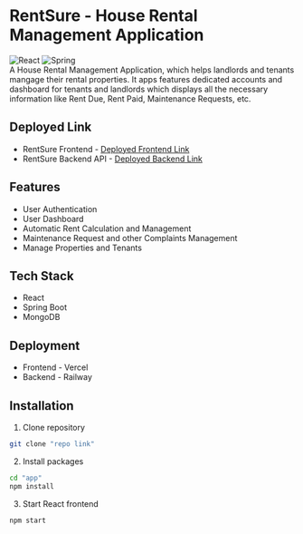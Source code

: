 # RentSure - House Rental Management Application

![React](https://img.shields.io/badge/react-%2320232a.svg?style=for-the-badge&logo=react&logoColor=%2361DAFB)
![Spring](https://img.shields.io/badge/spring-%236DB33F.svg?style=for-the-badge&logo=spring&logoColor=white)
<br />
A House Rental Management Application, which helps landlords and tenants mangage their rental properties. It apps features dedicated accounts and dashboard for tenants and landlords which displays all the necessary information like Rent Due, Rent Paid, Maintenance Requests, etc.

## Deployed Link

-   RentSure Frontend - [Deployed Frontend Link](https://rent-sure.vercel.app/)
-   RentSure Backend API - [Deployed Backend Link](https://houserentalapi-production.up.railway.app/)

## Features

-   User Authentication
-   User Dashboard
-   Automatic Rent Calculation and Management
-   Maintenance Request and other Complaints Management
-   Manage Properties and Tenants

## Tech Stack

-   React
-   Spring Boot
-   MongoDB

## Deployment

-   Frontend - Vercel
-   Backend - Railway

## Installation

1. Clone repository

```bash
git clone "repo link"
```

2. Install packages

```bash
cd "app"
npm install
```

3. Start React frontend

```bash
npm start
```
